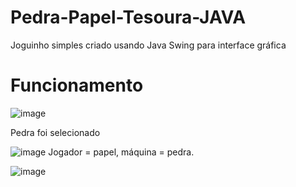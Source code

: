 # Pedra-Papel-Tesoura-JAVA
Joguinho simples criado usando Java Swing para interface gráfica
# Funcionamento

![image](https://github.com/ClaytonAugust/Pedra-Papel-Tesoura-JAVA/assets/130181629/6a19312f-f40b-4dc1-aa46-ee18e532f8d5)


Pedra foi selecionado


![image](https://github.com/ClaytonAugust/Pedra-Papel-Tesoura-JAVA/assets/130181629/d7ce441c-c5c2-4e8d-9c17-6dd5a8a69b54)
Jogador = papel, máquina = pedra.


![image](https://github.com/ClaytonAugust/Pedra-Papel-Tesoura-JAVA/assets/130181629/195536b0-95dc-4ee2-af64-4020a49a955d)

